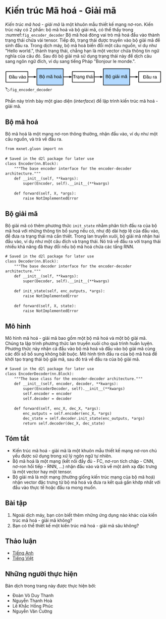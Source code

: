 <!-- ===================== Bắt đầu dịch Phần 1 ==================== -->
<!-- ========================================= REVISE - BẮT ĐẦU =================================== -->

<!--
# Encoder-Decoder Architecture
-->

# Kiến trúc Mã hoá - Giải mã

<!--
The *encoder-decoder architecture* is a neural network design pattern.
As shown in :numref:`fig_encoder_decoder`, the architecture is partitioned into two parts, the encoder and the decoder.
The encoder's role is to encode the inputs into state, which often contains several tensors.
Then the state is passed into the decoder to generate the outputs.
In machine translation, the encoder transforms a source sentence, e.g., "Hello world.", into state, e.g., a vector, that captures its semantic information.
The decoder then uses this state to generate the translated target sentence, e.g., "Bonjour le monde.".
-->

*Kiến trúc mã hoá - giải mã* là một khuôn mẫu thiết kế mạng nơ-ron.
Kiến trúc này có 2 phần: bộ mã hoá và bộ giải mã, có thể thấy trong :numref:`fig_encoder_decoder`
Bộ mã hoá đóng vai trò mã hoá đầu vào thành trạng thái chứa vài tensor.
Tiếp đó, trạng thái được truyền vào bộ giải mã để sinh đầu ra.
Trong dịch máy, bộ mã hoá biến đổi một câu nguồn, ví dụ như "Hello world.", thành trạng thái, chẳng hạn là một vector chứa thông tin ngữ nghĩa của câu đó.
Sau đó bộ giải mã sử dụng trạng thái này để dịch câu sang ngôn ngữ đích, ví dụ sang tiếng Pháp "Bonjour le monde.".

<!--
![The encoder-decoder architecture.](../img/encoder-decoder.svg)
-->

![Kiến trúc mã hoá - giải mã](../img/encoder-decoder.svg)
:label:`fig_encoder_decoder`

<!--
In this section, we will show an interface to implement this encoder-decoder architecture.
-->

Phần này trình bày một giao diện (*interface*) để lập trình kiến trúc mã hoá - giải mã.


<!--
## Encoder
-->

## Bộ mã hoá

<!--
The encoder is a normal neural network that takes inputs, e.g., a source sentence, to return outputs.
-->

Bộ mã hoá là một mạng nơ-ron thông thường, nhận đầu vào, ví dụ như một câu nguồn, và trả về đầu ra.

```{.python .input  n=2}
from mxnet.gluon import nn

# Saved in the d2l package for later use
class Encoder(nn.Block):
    """The base encoder interface for the encoder-decoder architecture."""
    def __init__(self, **kwargs):
        super(Encoder, self).__init__(**kwargs)

    def forward(self, X, *args):
        raise NotImplementedError
```

<!--
## Decoder
-->

## Bộ giải mã

<!--
The decoder has an additional method `init_state` to parse the outputs of the encoder with possible additional information,
e.g., the valid lengths of inputs, to return the state it needs.
In the forward method, the decoder takes both inputs, e.g., a target sentence and the state.
It returns outputs, with potentially modified state if the encoder contains RNN layers.
-->

Bộ giải mã có thêm phương thức `init_state` nhằm phân tích đầu ra của bộ mã hoá với những thông tin bổ sung nếu có, như độ dài hợp lệ của đầu vào, để đưa ra trạng thái mà cần thiết.
Trong lan truyền xuôi, bộ giải mã nhận hai đầu vào, ví dụ như một câu đích và trạng thái.
Nó trả về đầu ra với trạng thái nhiều khả năng đã thay đổi nếu bộ mã hoá chứa các tầng RNN.


```{.python .input  n=3}
# Saved in the d2l package for later use
class Decoder(nn.Block):
    """The base decoder interface for the encoder-decoder architecture."""
    def __init__(self, **kwargs):
        super(Decoder, self).__init__(**kwargs)

    def init_state(self, enc_outputs, *args):
        raise NotImplementedError

    def forward(self, X, state):
        raise NotImplementedError
```

<!-- ===================== Kết thúc dịch Phần 1 ===================== -->

<!-- ===================== Bắt đầu dịch Phần 2 ===================== -->

<!--
## Model
-->

## Mô hình

<!--
The encoder-decoder model contains both an encoder and a decoder.
We implement its forward method for training.
It takes both encoder inputs and decoder inputs, with optional additional arguments.
During computation, it first computes encoder outputs to initialize the decoder state, and then returns the decoder outputs.
-->

Mô hình mã hoá - giải mã bao gồm một bộ mã hoá và một bộ giải mã.
Chúng ta lập trình phương thức lan truyền xuôi cho quá trình huấn luyện.
Phương thức này nhận cả đầu vào bộ mã hoá và đầu vào bộ giải mã cùng các đối số bổ sung không bắt buộc.
Mô hình tính đầu ra của bộ mã hoá để khởi tạo trạng thái bộ giải mã, sau đó trả về đầu ra của bộ giải mã.


```{.python .input  n=4}
# Saved in the d2l package for later use
class EncoderDecoder(nn.Block):
    """The base class for the encoder-decoder architecture."""
    def __init__(self, encoder, decoder, **kwargs):
        super(EncoderDecoder, self).__init__(**kwargs)
        self.encoder = encoder
        self.decoder = decoder

    def forward(self, enc_X, dec_X, *args):
        enc_outputs = self.encoder(enc_X, *args)
        dec_state = self.decoder.init_state(enc_outputs, *args)
        return self.decoder(dec_X, dec_state)
```

<!--
## Summary
-->

## Tóm tắt

<!--
* An encoder-decoder architecture is a neural network design pattern mainly in natural language processing.
* An encoder is a network (FC, CNN, RNN, etc.) that takes the input, and outputs a feature map, a vector or a tensor.
* An decoder is a network (usually the same network structure as encoder) that takes the feature vector from the encoder, and gives the best closest match to the actual input or intended output.
-->

* Kiến trúc mã hoá - giải mã là một khuôn mẫu thiết kế mạng nơ-ron chủ yếu được sử dụng trong xử lý ngôn ngữ tự nhiên.
* Bộ mã hoá là một mạng (kết nối đầy đủ - FC, nơ-ron tích chập - CNN, nơ-ron hồi tiếp - RNN, ...) nhận đầu vào và trả về một ánh xạ đặc trưng là một vector hay một tensor.
* Bộ giải mã là một mạng (thường giống kiến trúc mạng của bộ mã hoá) nhận vector đặc trưng từ bộ mã hoá và đưa ra kết quả gần khớp nhất với đầu vào thực tế hoặc đầu ra mong muốn.


<!--
## Exercises
-->

## Bài tập

<!--
1. Besides machine translation, can you think of another application scenarios where an encoder-decoder architecture can fit?
2. Can you design a deep encoder-decoder architecture?
-->

1. Ngoài dịch máy, bạn còn biết thêm những ứng dụng nào khác của kiến trúc mã hoá - giải mã không?
2. Bạn có thể thiết kế một kiến trúc mã hoá - giải mã sâu không?

<!-- ===================== Kết thúc dịch Phần 2 ===================== -->
<!-- ========================================= REVISE - KẾT THÚC ===================================-->


## Thảo luận
* [Tiếng Anh](https://discuss.mxnet.io/t/2393)
* [Tiếng Việt](https://forum.machinelearningcoban.com/c/d2l)

## Những người thực hiện
Bản dịch trong trang này được thực hiện bởi:
<!--
Tác giả của mỗi Pull Request điền tên mình và tên những người review mà bạn thấy
hữu ích vào từng phần tương ứng. Mỗi dòng một tên, bắt đầu bằng dấu `*`.

Lưu ý:
* Nếu reviewer không cung cấp tên, bạn có thể dùng tên tài khoản GitHub của họ
với dấu `@` ở đầu. Ví dụ: @aivivn.

* Tên đầy đủ của các reviewer có thể được tìm thấy tại https://github.com/aivivn/d2l-vn/blob/master/docs/contributors_info.md
-->

* Đoàn Võ Duy Thanh
* Nguyễn Thanh Hoà
* Lê Khắc Hồng Phúc
* Nguyễn Văn Cường

